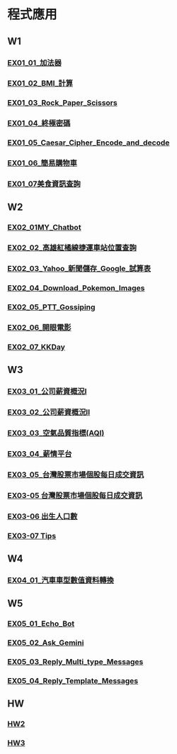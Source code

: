 # 程式應用

## W1

### [EX01_01_加法器](https://github.com/aobd1356/Homework/blob/main/EX01_01_%E5%8A%A0%E6%B3%95%E5%99%A8.ipynb)
### [EX01_02_BMI_計算](https://github.com/aobd1356/Homework/blob/main/EX01_02_BMI_%E8%A8%88%E7%AE%97.ipynb)
### [EX01_03_Rock_Paper_Scissors](https://github.com/aobd1356/Homework/blob/main/EX01_03_Rock_Paper_Scissors.ipynb)
### [EX01_04_終極密碼](https://github.com/aobd1356/Homework/blob/main/EX01_04_%E7%B5%82%E6%A5%B5%E5%AF%86%E7%A2%BC.ipynb)
### [EX01_05_Caesar_Cipher_Encode_and_decode](https://github.com/aobd1356/Homework/blob/main/EX01_04_%E7%B5%82%E6%A5%B5%E5%AF%86%E7%A2%BC.ipynb)
### [EX01_06_簡易購物車](https://github.com/aobd1356/Homework/blob/main/EX01_06_%E7%B0%A1%E6%98%93%E8%B3%BC%E7%89%A9%E8%BB%8A.ipynb)
### [EX01_07美食資訊查詢](https://github.com/aobd1356/Homework/blob/main/EX01_07%E7%BE%8E%E9%A3%9F%E8%B3%87%E8%A8%8A%E6%9F%A5%E8%A9%A2.ipynb)

## W2

### [EX02_01MY_Chatbot](https://github.com/aobd1356/Homework/blob/main/EX02_01MY_Chatbot.ipynb)
### [EX02_02_高雄紅橘線捷運車站位置查詢](https://github.com/aobd1356/Homework/blob/main/EX02_02_%E9%AB%98%E9%9B%84%E7%B4%85%E6%A9%98%E7%B7%9A%E6%8D%B7%E9%81%8B%E8%BB%8A%E7%AB%99%E4%BD%8D%E7%BD%AE%E6%9F%A5%E8%A9%A2.ipynb)
### [EX02_03_Yahoo_新聞儲存_Google_試算表](https://github.com/aobd1356/Homework/blob/main/EX02_03_Yahoo_%E6%96%B0%E8%81%9E%E5%84%B2%E5%AD%98_Google_%E8%A9%A6%E7%AE%97%E8%A1%A8.ipynb)
### [EX02_04_Download_Pokemon_Images](https://github.com/aobd1356/Homework/blob/main/EX02_04_Download_Pokemon_Images.ipynb)
### [EX02_05_PTT_Gossiping](https://github.com/aobd1356/Homework/blob/main/EX02_05_PTT_Gossiping.ipynb)
### [EX02_06_開眼電影](https://github.com/aobd1356/Homework/blob/main/EX02_06_%E9%96%8B%E7%9C%BC%E9%9B%BB%E5%BD%B1.ipynb)
### [EX02_07_KKDay](https://github.com/aobd1356/Homework/blob/main/EX02_07_KKDay.ipynb)

## W3

### [EX03_01_公司薪資概況Ⅰ](https://github.com/aobd1356/Homework/blob/main/EX03_01_%E5%85%AC%E5%8F%B8%E8%96%AA%E8%B3%87%E6%A6%82%E6%B3%81%E2%85%A0.ipynb)
### [EX03_02_公司薪資概況Ⅱ](https://github.com/aobd1356/Homework/blob/main/EX03_02_%E5%85%AC%E5%8F%B8%E8%96%AA%E8%B3%87%E6%A6%82%E6%B3%81%E2%85%A1.ipynb)
### [EX03_03_空氣品質指標(AQI)](https://github.com/aobd1356/Homework/blob/main/EX03_03_%E7%A9%BA%E6%B0%A3%E5%93%81%E8%B3%AA%E6%8C%87%E6%A8%99(AQI).ipynb)
### [EX03_04_薪情平台](https://github.com/aobd1356/Homework/blob/main/EX03_04_%E8%96%AA%E6%83%85%E5%B9%B3%E5%8F%B0.ipynb)
### [EX03_05_台灣股票市場個股每日成交資訊](https://github.com/aobd1356/Homework/blob/main/EX03_05_%E5%8F%B0%E7%81%A3%E8%82%A1%E7%A5%A8%E5%B8%82%E5%A0%B4%E5%80%8B%E8%82%A1%E6%AF%8F%E6%97%A5%E6%88%90%E4%BA%A4%E8%B3%87%E8%A8%8A.ipynb)
### [EX03-05 台灣股票市場個股每日成交資訊](https://github.com/aobd1356/Homework/blob/main/EX03_05_%E5%8F%B0%E7%81%A3%E8%82%A1%E7%A5%A8%E5%B8%82%E5%A0%B4%E5%80%8B%E8%82%A1%E6%AF%8F%E6%97%A5%E6%88%90%E4%BA%A4%E8%B3%87%E8%A8%8A.ipynb)
### [EX03-06 出生人口數](https://github.com/aobd1356/Homework/blob/main/EX03_06_%E5%87%BA%E7%94%9F%E4%BA%BA%E5%8F%A3%E6%95%B8.ipynb)
### [EX03-07 Tips](https://github.com/aobd1356/Homework/blob/main/EX03_07_Tips.ipynb)

## W4
### [EX04_01_汽車車型數值資料轉換](https://github.com/aobd1356/Homework/blob/main/EX04_01_%E6%B1%BD%E8%BB%8A%E8%BB%8A%E5%9E%8B%E6%95%B8%E5%80%BC%E8%B3%87%E6%96%99%E8%BD%89%E6%8F%9B.ipynb)

## W5
### [EX05_01_Echo_Bot](https://github.com/aobd1356/Homework/blob/main/EX05_01_Echo_Bot.ipynb)
### [EX05_02_Ask_Gemini](https://github.com/aobd1356/Homework/blob/main/EX05_02_Ask_Gemini.ipynb)
### [EX05_03_Reply_Multi_type_Messages](https://github.com/aobd1356/Homework/blob/main/EX05_03_Reply_Multi_type_Messages.ipynb)
### [EX05_04_Reply_Template_Messages](https://github.com/aobd1356/Homework/blob/main/EX05_04_Reply_Template_Messages.ipynb)

## HW
### [HW2](https://github.com/aobd1356/Homework/commit/ab9104fa158fa0b0d842b061a6a79ce8e1ad859f)
### [HW3](https://github.com/aobd1356/Homework/blob/main/HW3.ipynb)

